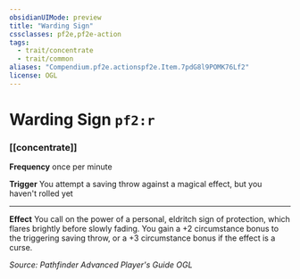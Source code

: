 ```yaml
---
obsidianUIMode: preview
title: "Warding Sign"
cssclasses: pf2e,pf2e-action
tags:
  - trait/concentrate
  - trait/common
aliases: "Compendium.pf2e.actionspf2e.Item.7pdG8l9POMK76Lf2"
license: OGL
---
```

# Warding Sign `pf2:r`

### [[concentrate]]






**Frequency** once per minute

**Trigger** You attempt a saving throw against a magical effect, but you haven't rolled yet

* * *

**Effect** You call on the power of a personal, eldritch sign of protection, which flares brightly before slowly fading. You gain a +2 circumstance bonus to the triggering saving throw, or a +3 circumstance bonus if the effect is a curse.

*Source: Pathfinder Advanced Player's Guide*
*OGL*